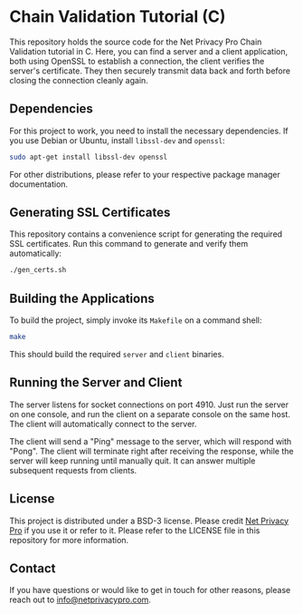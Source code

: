 Chain Validation Tutorial (C)
===

This repository holds the source code for the Net Privacy Pro Chain Validation tutorial in C. Here, you can find a server and a client application, both using OpenSSL to establish a connection, the client verifies the server's certificate. They then securely transmit data back and forth before closing the connection cleanly again.

Dependencies
---

For this project to work, you need to install the necessary dependencies. If you use Debian or Ubuntu, install ```libssl-dev``` and ```openssl```:
```bash
sudo apt-get install libssl-dev openssl
```

For other distributions, please refer to your respective package manager documentation.

Generating SSL Certificates
---

This repository contains a convenience script for generating the required SSL certificates. Run this command to generate and verify them automatically:
```bash
./gen_certs.sh
```

Building the Applications
---

To build the project, simply invoke its ```Makefile``` on a command shell:
```bash
make
```

This should build the required ```server``` and ```client``` binaries.

Running the Server and Client
---

The server listens for socket connections on port 4910. Just run the server on one console, and run the client on a separate console on the same host. The client will automatically connect to the server.

The client will send a "Ping" message to the server, which will respond with "Pong". The client will terminate right after receiving the response, while the server will keep running until manually quit. It can answer multiple subsequent requests from clients.

License
---

This project is distributed under a BSD-3 license. Please credit [Net Privacy Pro](https://netprivacypro.com) if you use it or refer to it. Please refer to the LICENSE file in this repository for more information.

Contact
---

If you have questions or would like to get in touch for other reasons, please reach out to [info@netprivacypro.com](info@netprivacypro.com).
